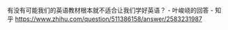 有没有可能我们的英语教材根本就不适合让我们学好英语？ - 叶峻峣的回答 - 知乎
https://www.zhihu.com/question/511386158/answer/2583231987

